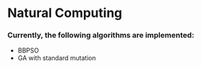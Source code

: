# Natural Computing
### Currently, the following algorithms are implemented:
* BBPSO
* GA with standard mutation
